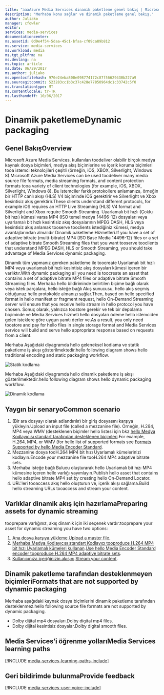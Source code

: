```yaml
---
title: "aaaAzure Media Services dinamik paketleme genel bakış | Microsoft Docs"
description: "Merhaba konu sağlar ve dinamik paketleme genel bakış."
author: Juliako
manager: cfowler
editor: 
services: media-services
documentationcenter: 
ms.assetid: 0d9e4f54-5daa-45c1-bfaa-cf09ca89b812
ms.service: media-services
ms.workload: media
ms.tgt_pltfrm: na
ms.devlang: na
ms.topic: article
ms.date: 06/29/2017
ms.author: juliako
ms.openlocfilehash: 970e24eba800e098774172c87f56629430b227a9
ms.sourcegitcommit: 523283cc1b3c37c428e77850964dc1c33742c5f0
ms.translationtype: MT
ms.contentlocale: tr-TR
ms.lasthandoff: 10/06/2017
---
```

# <a name="dynamic-packaging"></a><span data-ttu-id="3e6d8-103">Dinamik paketleme</span><span class="sxs-lookup"><span data-stu-id="3e6d8-103">Dynamic packaging</span></span>
## <a name="overview"></a><span data-ttu-id="3e6d8-104">Genel Bakış</span><span class="sxs-lookup"><span data-stu-id="3e6d8-104">Overview</span></span>
<span data-ttu-id="3e6d8-105">Microsoft Azure Media Services, kullanılan toodeliver olabilir birçok medya kaynak dosya biçimleri, medya akış biçimlerine ve içerik koruma biçimleri tooa istemci teknolojileri çeşitli (örneğin, iOS, XBOX, Silverlight, Windows 8).</span><span class="sxs-lookup"><span data-stu-id="3e6d8-105">Microsoft Azure Media Services can be used toodeliver many media source file formats, media streaming formats, and content protection formats tooa variety of client technologies (for example, iOS, XBOX, Silverlight, Windows 8).</span></span> <span data-ttu-id="3e6d8-106">Bu istemciler farklı protokollere anlamanıza, örneğin bir HTTP canlı akışı (HLS) V4 biçiminde iOS gerektirir ve Silverlight ve Xbox kesintisiz akış gerektirir.</span><span class="sxs-lookup"><span data-stu-id="3e6d8-106">These clients understand different protocols, for example iOS requires an HTTP Live Streaming (HLS) V4 format and Silverlight and Xbox require Smooth Streaming.</span></span> <span data-ttu-id="3e6d8-107">Uyarlamalı bit hızlı (Çoklu bit hızı) kümesi varsa MP4 (ISO temel medya 14496-12) dosyaları veya uyarlamalı bit hızlı kesintisiz akış dosyalarının MPEG DASH, HLS veya kesintisiz akış anlamak tooserve tooclients istediğiniz kümesi, medya avantajlarından almalıdır Dinamik paketleme Hizmetleri.</span><span class="sxs-lookup"><span data-stu-id="3e6d8-107">If you have a set of adaptive bitrate (multi-bitrate) MP4 (ISO Base Media 14496-12) files or a set of adaptive bitrate Smooth Streaming files that you want tooserve tooclients that understand MPEG DASH, HLS or Smooth Streaming, you should take advantage of Media Services dynamic packaging.</span></span>

<span data-ttu-id="3e6d8-108">Dinamik tüm yapmanız gereken paketleme ile toocreate Uyarlamalı bit hızlı MP4 veya uyarlamalı bit hızlı kesintisiz akış dosyaları kümesi içeren bir varlıktır.</span><span class="sxs-lookup"><span data-stu-id="3e6d8-108">With dynamic packaging all you need is toocreate an asset that contains a set of adaptive bitrate MP4 files or adaptive bitrate Smooth Streaming files.</span></span> <span data-ttu-id="3e6d8-109">Merhaba hello bildiriminde belirtilen biçime bağlı olarak veya istek parçalara, hello isteğe bağlı Akış sunucusu, hello akış seçmiş olduğunuz hello protokolde almanızı sağlar.</span><span class="sxs-lookup"><span data-stu-id="3e6d8-109">Then, based on hello specified format in hello manifest or fragment request, hello On-Demand Streaming server will ensure that you receive hello stream in hello protocol you have chosen.</span></span> <span data-ttu-id="3e6d8-110">Sonuç olarak, yalnızca toostore gerekir ve tek bir depolama biçiminde ve Media Services hizmeti hello dosyaları ödeme hello istemciden gelen isteklere göre uygun yanıtı derler ve.</span><span class="sxs-lookup"><span data-stu-id="3e6d8-110">As a result, you only need toostore and pay for hello files in single storage format and Media Services service will build and serve hello appropriate response based on requests from a client.</span></span>

<span data-ttu-id="3e6d8-111">Merhaba Aşağıdaki diyagramda hello geleneksel kodlama ve statik paketleme iş akışı gösterilmektedir.</span><span class="sxs-lookup"><span data-stu-id="3e6d8-111">hello following diagram shows hello traditional encoding and static packaging workflow.</span></span>

![Statik kodlama](./media/media-services-dynamic-packaging-overview/media-services-static-packaging.png)

<span data-ttu-id="3e6d8-113">Merhaba Aşağıdaki diyagramda hello dinamik paketleme iş akışı gösterilmektedir.</span><span class="sxs-lookup"><span data-stu-id="3e6d8-113">hello following diagram shows hello dynamic packaging workflow.</span></span>

![Dinamik kodlama](./media/media-services-dynamic-packaging-overview/media-services-dynamic-packaging.png)


## <a name="common-scenario"></a><span data-ttu-id="3e6d8-115">Yaygın bir senaryo</span><span class="sxs-lookup"><span data-stu-id="3e6d8-115">Common scenario</span></span>
1. <span data-ttu-id="3e6d8-116">(Bir ara dosyayı olarak adlandırılır) bir giriş dosyasını karşıya yükleyin.</span><span class="sxs-lookup"><span data-stu-id="3e6d8-116">Upload an input file (called a mezzanine file).</span></span> <span data-ttu-id="3e6d8-117">Örneğin, H.264, MP4 veya WMV (desteklenen biçimler hello listesi için bkz [hello Medya Kodlayıcısı standart tarafından desteklenen biçimleri](media-services-media-encoder-standard-formats.md).</span><span class="sxs-lookup"><span data-stu-id="3e6d8-117">For example, H.264, MP4, or WMV (for hello list of supported formats see [Formats Supported by hello Media Encoder Standard](media-services-media-encoder-standard-formats.md).</span></span>
2. <span data-ttu-id="3e6d8-118">Mezzanine dosya tooH.264 MP4 bit hızı Uyarlamalı kümelerinizi kodlayın.</span><span class="sxs-lookup"><span data-stu-id="3e6d8-118">Encode your mezzanine file tooH.264 MP4 adaptive bitrate sets.</span></span>
3. <span data-ttu-id="3e6d8-119">Merhaba isteğe bağlı Bulucu oluşturarak hello Uyarlamalı bit hızı MP4 kümesine içeren hello varlığı yayımlayın.</span><span class="sxs-lookup"><span data-stu-id="3e6d8-119">Publish hello asset that contains hello adaptive bitrate MP4 set by creating hello On-Demand Locator.</span></span>
4. <span data-ttu-id="3e6d8-120">URL'leri tooaccess akış hello oluşturun ve, içerik akışı sağlama.</span><span class="sxs-lookup"><span data-stu-id="3e6d8-120">Build hello streaming URLs tooaccess and stream your content.</span></span>

## <a name="preparing-assets-for-dynamic-streaming"></a><span data-ttu-id="3e6d8-121">Varlıklar dinamik akış için hazırlama</span><span class="sxs-lookup"><span data-stu-id="3e6d8-121">Preparing assets for dynamic streaming</span></span>
<span data-ttu-id="3e6d8-122">tooprepare varlığınız, akış dinamik için iki seçenek vardır:</span><span class="sxs-lookup"><span data-stu-id="3e6d8-122">tooprepare your asset for dynamic streaming you have two options:</span></span>

1. <span data-ttu-id="3e6d8-123">[Ana dosya karşıya yükleme](media-services-dotnet-upload-files.md).</span><span class="sxs-lookup"><span data-stu-id="3e6d8-123">[Upload a master file](media-services-dotnet-upload-files.md).</span></span>
2. <span data-ttu-id="3e6d8-124">[Merhaba Medya Kodlayıcısı standart Kodlayıcı tooproduce H.264 MP4 bit hızı Uyarlamalı kümeleri kullanan](media-services-dotnet-encode-with-media-encoder-standard.md).</span><span class="sxs-lookup"><span data-stu-id="3e6d8-124">[Use hello Media Encoder Standard encoder tooproduce H.264 MP4 adaptive bitrate sets](media-services-dotnet-encode-with-media-encoder-standard.md).</span></span>
3. <span data-ttu-id="3e6d8-125">[Kullanıcınıza içeriğinizin akışını](media-services-deliver-content-overview.md).</span><span class="sxs-lookup"><span data-stu-id="3e6d8-125">[Stream your content](media-services-deliver-content-overview.md).</span></span>

## <span data-ttu-id="3e6d8-126"><a id="unsupported_formats"></a>Dinamik paketleme tarafından desteklenmeyen biçimleri</span><span class="sxs-lookup"><span data-stu-id="3e6d8-126"><a id="unsupported_formats"></a>Formats that are not supported by dynamic packaging</span></span>
<span data-ttu-id="3e6d8-127">Merhaba aşağıdaki kaynak dosya biçimlerini dinamik paketleme tarafından desteklenmez.</span><span class="sxs-lookup"><span data-stu-id="3e6d8-127">hello following source file formats are not supported by dynamic packaging.</span></span>

* <span data-ttu-id="3e6d8-128">Dolby dijital mp4 dosyaları.</span><span class="sxs-lookup"><span data-stu-id="3e6d8-128">Dolby digital mp4 files.</span></span>
* <span data-ttu-id="3e6d8-129">Dolby dijital kesintisiz dosyalar.</span><span class="sxs-lookup"><span data-stu-id="3e6d8-129">Dolby digital smooth files.</span></span>

## <a name="media-services-learning-paths"></a><span data-ttu-id="3e6d8-130">Media Services’i öğrenme yolları</span><span class="sxs-lookup"><span data-stu-id="3e6d8-130">Media Services learning paths</span></span>
[!INCLUDE [media-services-learning-paths-include](../../includes/media-services-learning-paths-include.md)]

## <a name="provide-feedback"></a><span data-ttu-id="3e6d8-131">Geri bildirimde bulunma</span><span class="sxs-lookup"><span data-stu-id="3e6d8-131">Provide feedback</span></span>
[!INCLUDE [media-services-user-voice-include](../../includes/media-services-user-voice-include.md)]

